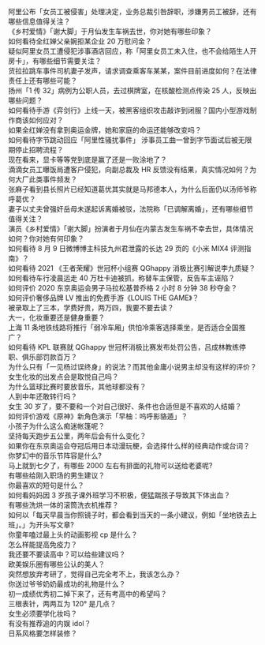 阿里公布「女员工被侵害」处理决定，业务总裁引咎辞职，涉嫌男员工被辞，还有哪些信息值得关注？  
《乡村爱情》「谢大脚」于月仙发生车祸去世，你对她有哪些印象？  
如何看待全红婵父亲婉拒某企业 20 万慰问金？  
疑似阿里女员工遭侵犯涉事酒店回应，称「阿里女员工未入住，也不会给陌生人开房卡」，有哪些细节需要关注？  
货拉拉跳车事件司机妻子发声，请求调查乘客车某某，案件目前进度如何？在法律责任上还有哪些可能？  
扬州「1 传 32」病例为公职人员，去过棋牌室，在核酸检测点传染 25 人，反映出哪些问题？  
如何看待手游《弈剑行》上线一天，被黑客组织攻击敲诈到闭服？国内小型游戏制作商该如何应对？  
如果全红婵没有拿到奥运金牌，她和家庭的命运还能够改变吗？  
如何看待字节跳动回应「阿里性骚扰事件」 涉事员工曲一曾到字节面试后被无限期停止招聘流程？  
现在看来，显卡等等党到底是赢了还是一败涂地了？  
滴滴女员工曝饭局遭客户侵犯，向副总裁及 HR 反馈没有结果，真实情况如何？为何大厂此类事件频发？  
张麻子看到县长照片已经知道葛优其实就是马邦德本人，为什么后面仍以汤师爷称呼葛优？  
妻子以丈夫曾强奸岳母未遂起诉离婚被驳，法院称「已调解离婚」，还有哪些细节值得关注？  
演员《乡村爱情》「谢大脚」扮演者于月仙在内蒙古发生车祸不幸去世，具体情况如何？你对她有何印象？  
如何看待 8 月 9 日微博博主科技九州君泄露的长达 29 页的《小米 MIX4 评测指南》？  
如何看待 2021 《王者荣耀》世冠杯小组赛 QGhappy 消极比赛引解说李九质疑？  
如何看待车行凌晨运走 40 万杜卡迪被抓，称替车主保管，反告车主诬陷？  
如何评价 2020 东京奥运会男子马拉松基普乔格 2 小时 8 分钟 38 秒夺金？  
如何评价奢侈品牌 LV 推出的免费手游《LOUIS THE GAME》？  
被录取上了三本，学费好贵，两万四，我要不要去读？  
大一，化妆重要还是健身重要？  
上海 11 条地铁线路将推行「弱冷车厢」供怕冷乘客选择乘坐，是否适合全国推广？  
如何看待 KPL 联赛就 QGhappy 世冠杯消极比赛发布处罚公告，吕成林教练停职、俱乐部罚款百万？  
为什么只有「一见杨过误终身」的说法？而其他金庸小说男主却没有这样的评价？  
女生化妆的出发点会是取悦自己吗？  
为什么篮球比赛时要放音乐，其他球都没有？  
人到中年还敢转行吗？  
女生 30 岁了，要不要和一个对自己很好、条件也合适但是不喜欢的人结婚？  
如何评价游戏《原神》新角色演示「早柚：呜呼影貉遁」？  
小孩子为什么这么痴迷帐篷呢？  
坚持每天跑步五公里，两年后会有什么变化？  
如果你在东京奥运会夺冠后用日本动漫玩梗，会选择什么样的经典动作或台词？  
你梦幻中的音乐节阵容是什么?  
马上就到七夕了，有哪些 2000 左右有排面的礼物可以送给老婆呢?  
有哪些给刚入职场的男生建议？  
你最喜欢的短句是什么？  
如何看妈妈因 3 岁孩子课外班学习不积极，便猛踹孩子导致其下体出血？  
有哪些洗烘一体的滚筒洗衣机推荐？  
如何以「每天早晨当你照镜子时，都会看到当天的一条小建议，例如「坐地铁去上班」。」为开头写文章?  
你童年嗑过最上头的动画影视 cp 是什么？  
怎么样能提高免疫力？  
我还要不要读高中？可以给些建议吗？  
欧美娱乐圈有哪些公认的美人？  
突然想放弃考研了，觉得自己完全考不上，我该怎么办？  
你送过爷爷奶奶最成功的礼物是什么？  
初一成绩优秀初二掉下来了，还有考高中的希望吗？  
三根表针，两两互为 120° 是几点？  
女生必须要学化妆吗？  
有没有推荐追的内娱 idol？  
日系风格要怎样装修？  
